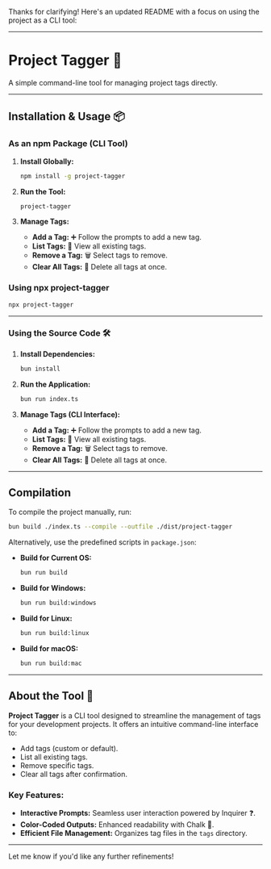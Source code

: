 Thanks for clarifying! Here's an updated README with a focus on using the project as a CLI tool:

---

# Project Tagger 🚀

A simple command-line tool for managing project tags directly.

---

## Installation & Usage 📦

### As an npm Package (CLI Tool)

1. **Install Globally:**
   ```bash
   npm install -g project-tagger
   ```

2. **Run the Tool:**
   ```bash
   project-tagger
   ```

3. **Manage Tags:**
   - **Add a Tag:** ➕ Follow the prompts to add a new tag.
   - **List Tags:** 📃 View all existing tags.
   - **Remove a Tag:** 🗑️ Select tags to remove.
   - **Clear All Tags:** 🧹 Delete all tags at once.

### Using npx project-tagger

```bash
npx project-tagger
```

---

### Using the Source Code 🛠️

1. **Install Dependencies:**
   ```bash
   bun install
   ```

2. **Run the Application:**
   ```bash
   bun run index.ts
   ```

3. **Manage Tags (CLI Interface):**
   - **Add a Tag:** ➕ Follow the prompts to add a new tag.
   - **List Tags:** 📃 View all existing tags.
   - **Remove a Tag:** 🗑️ Select tags to remove.
   - **Clear All Tags:** 🧹 Delete all tags at once.

---

## Compilation

To compile the project manually, run:

```bash
bun build ./index.ts --compile --outfile ./dist/project-tagger
```

Alternatively, use the predefined scripts in `package.json`:

- **Build for Current OS:**
   ```bash
   bun run build
   ```

- **Build for Windows:**
   ```bash
   bun run build:windows
   ```

- **Build for Linux:**
   ```bash
   bun run build:linux
   ```

- **Build for macOS:**
   ```bash
   bun run build:mac
   ```

---

## About the Tool 📝

**Project Tagger** is a CLI tool designed to streamline the management of tags for your development projects. It offers an intuitive command-line interface to:

- Add tags (custom or default).
- List all existing tags.
- Remove specific tags.
- Clear all tags after confirmation.

### Key Features:
- **Interactive Prompts:** Seamless user interaction powered by Inquirer ❓.
- **Color-Coded Outputs:** Enhanced readability with Chalk 🎨.
- **Efficient File Management:** Organizes tag files in the `tags` directory.

---

Let me know if you'd like any further refinements!